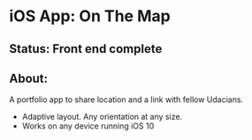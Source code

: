 # iOS App: On The Map

## Status: Front end complete

## About:
A portfolio app to share location and a link with fellow Udacians.

- Adaptive layout. Any orientation at any size.
- Works on any device running iOS 10
